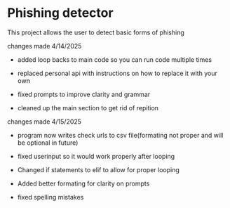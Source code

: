 # Phishing detector
This project  allows the user to detect basic forms of phishing

changes made 4/14/2025

* added loop backs to main code so you can run code multiple times

* replaced personal api with instructions on how to replace it with your own

* fixed prompts to improve clarity and grammar

* cleaned up the main section to get rid of repition

changes made 4/15/2025

  * program now writes check urls to csv file(formating not proper and will be optional in future)

  * fixed userinput so it would work properly after looping

  * Changed if statements to elif to allow for proper looping

  * Added better formating for clarity on prompts

  * fixed spelling mistakes
